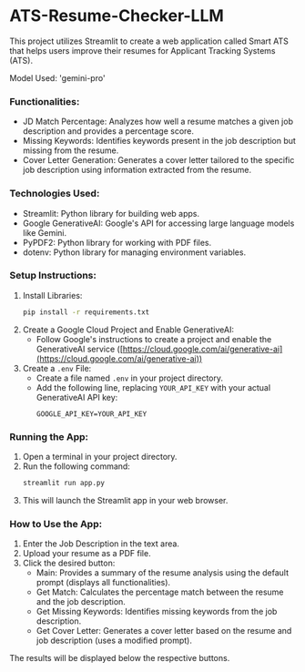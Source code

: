 # ATS-Resume-Checker-LLM

This project utilizes Streamlit to create a web application called Smart ATS that helps users improve their resumes for Applicant Tracking Systems (ATS). 

Model Used: 'gemini-pro'

### Functionalities:

* JD Match Percentage: Analyzes how well a resume matches a given job description and provides a percentage score.
* Missing Keywords: Identifies keywords present in the job description but missing from the resume.
* Cover Letter Generation: Generates a cover letter tailored to the specific job description using information extracted from the resume.

### Technologies Used:

* Streamlit: Python library for building web apps.
* Google GenerativeAI: Google's API for accessing large language models like Gemini.
* PyPDF2: Python library for working with PDF files.
* dotenv: Python library for managing environment variables.

### Setup Instructions:

1. Install Libraries:
   ```bash
   pip install -r requirements.txt
   ```
2. Create a Google Cloud Project and Enable GenerativeAI:
   - Follow Google's instructions to create a project and enable the GenerativeAI service ([https://cloud.google.com/ai/generative-ai](https://cloud.google.com/ai/generative-ai))
3. Create a `.env` File:
   - Create a file named `.env` in your project directory.
   - Add the following line, replacing `YOUR_API_KEY` with your actual GenerativeAI API key:
     ```
     GOOGLE_API_KEY=YOUR_API_KEY
     ```

### Running the App:

1. Open a terminal in your project directory.
2. Run the following command:
   ```bash
   streamlit run app.py
   ```
3. This will launch the Streamlit app in your web browser.

### How to Use the App:

1. Enter the Job Description in the text area.
2. Upload your resume as a PDF file.
3. Click the desired button:
    * Main: Provides a summary of the resume analysis using the default prompt (displays all functionalities).
    * Get Match: Calculates the percentage match between the resume and the job description.
    * Get Missing Keywords: Identifies missing keywords from the job description.
    * Get Cover Letter: Generates a cover letter based on the resume and job description (uses a modified prompt).

The results will be displayed below the respective buttons.

